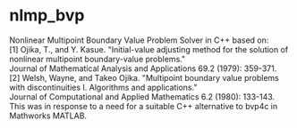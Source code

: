 # nlmp_bvp

Nonlinear Multipoint Boundary Value Problem Solver in C++ based on:  
[1] Ojika, T., and Y. Kasue. "Initial-value adjusting method for the solution of nonlinear multipoint boundary-value problems."  
Journal of Mathematical Analysis and Applications 69.2 (1979): 359-371.  
[2] Welsh, Wayne, and Takeo Ojika. "Multipoint boundary value problems with discontinuities I. Algorithms and applications."  
Journal of Computational and Applied Mathematics 6.2 (1980): 133-143.  
This was in response to a need for a suitable C++ alternative to bvp4c in Mathworks MATLAB.  
